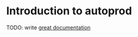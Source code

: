 # Introduction to autoprod

TODO: write [great documentation](http://jacobian.org/writing/what-to-write/)
